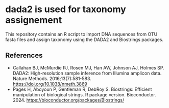 # dada2 is used for taxonomy assignement

This repository contains an R script to import DNA sequences from OTU fasta files and assign taxonomy using the DADA2 and Biostrings packages.

## References
- Callahan BJ, McMurdie PJ, Rosen MJ, Han AW, Johnson AJ, Holmes SP.
    DADA2: High-resolution sample inference from Illumina amplicon data. Nature Methods. 2016;13(7):581-583.
    https://doi.org/10.1038/nmeth.3869
- Pages H, Aboyoun P, Gentleman R, DebRoy S.
    Biostrings: Efficient manipulation of biological strings. R package version. Bioconductor. 2024.
    https://bioconductor.org/packages/Biostrings/
